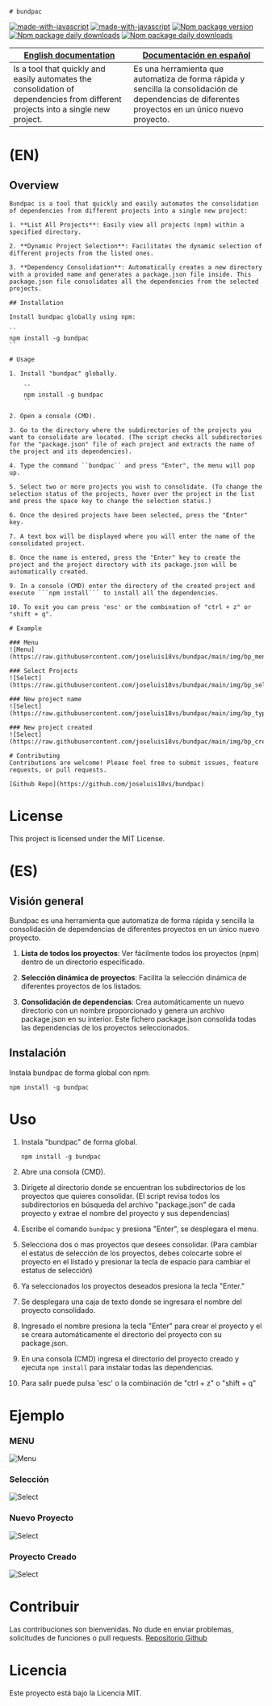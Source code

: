     # bundpac

[![made-with-javascript](https://img.shields.io/badge/%20package-npm-cb3837.svg)](https://www.npmjs.com/bundpac)
[![made-with-javascript](https://img.shields.io/badge/Made%20with-JavaScript-f0db4f.svg)](https://www.javascript.com)
[![Npm package version](https://badgen.net/npm/v/bundpac)](https://www.npmjs.com/bundpac)
[![Npm package daily downloads](https://badgen.net/npm/dd/bundpac)](https://www.npmjs.com/bundpac)
[![Npm package daily downloads](https://badgen.net/npm/dm/bundpac)](https://www.npmjs.com/bundpac)


| [English documentation ](#en) | [Documentación en español](#es) |
|----|----|
| Is a tool that quickly and easily automates the consolidation of dependencies from different projects into a single new project. | Es una herramienta que automatiza de forma rápida y sencilla la consolidación de dependencias de diferentes proyectos en un único nuevo proyecto. |


# (EN)
## Overview

    Bundpac is a tool that quickly and easily automates the consolidation of dependencies from different projects into a single new project:

    1. **List All Projects**: Easily view all projects (npm) within a specified directory.

    2. **Dynamic Project Selection**: Facilitates the dynamic selection of different projects from the listed ones.

    3. **Dependency Consolidation**: Automatically creates a new directory with a provided name and generates a package.json file inside. This package.json file consolidates all the dependencies from the selected projects.

    ## Installation

    Install bundpac globally using npm:

    ``
    npm install -g bundpac
    ``

    # Usage

    1. Install "bundpac" globally.

        ``
        npm install -g bundpac
        ``

    2. Open a console (CMD).

    3. Go to the directory where the subdirectories of the projects you want to consolidate are located. (The script checks all subdirectories for the "package.json" file of each project and extracts the name of the project and its dependencies). 

    4. Type the command ``bundpac`` and press "Enter", the menu will pop up.

    5. Select two or more projects you wish to consolidate. (To change the selection status of the projects, hover over the project in the list and press the space key to change the selection status.)

    6. Once the desired projects have been selected, press the "Enter" key.

    7. A text box will be displayed where you will enter the name of the consolidated project.

    8. Once the name is entered, press the "Enter" key to create the project and the project directory with its package.json will be automatically created.

    9. In a console (CMD) enter the directory of the created project and execute ```npm install``` to install all the dependencies.

    10. To exit you can press 'esc' or the combination of "ctrl + z" or "shift + q".

    # Example

    ### Menu
    ![Menu](https://raw.githubusercontent.com/joseluis18vs/bundpac/main/img/bp_menu.png)

    ### Select Projects
    ![Select](https://raw.githubusercontent.com/joseluis18vs/bundpac/main/img/bp_select.png)

    ### New project name
    ![Select](https://raw.githubusercontent.com/joseluis18vs/bundpac/main/img/bp_type.png)

    ### New project created
    ![Select](https://raw.githubusercontent.com/joseluis18vs/bundpac/main/img/bp_created.png)

    # Contributing
    Contributions are welcome! Please feel free to submit issues, feature requests, or pull requests.

    [Github Repo](https://github.com/joseluis18vs/bundpac)

# License
This project is licensed under the MIT License.



# (ES) 
## Visión general
Bundpac es una herramienta que automatiza de forma rápida y sencilla la consolidación de dependencias de diferentes proyectos en un único nuevo proyecto.

1. **Lista de todos los proyectos**: Ver fácilmente todos los proyectos (npm) dentro de un directorio especificado.

2. **Selección dinámica de proyectos**: Facilita la selección dinámica de diferentes proyectos de los listados.

3. **Consolidación de dependencias**: Crea automáticamente un nuevo directorio con un nombre proporcionado y genera un archivo package.json en su interior. Este fichero package.json consolida todas las dependencias de los proyectos seleccionados.

## Instalación

Instala bundpac de forma global con npm:

``
npm install -g bundpac
``

# Uso
1. Instala "bundpac" de forma global.

    ``
    npm install -g bundpac
    ``

2. Abre una consola (CMD).

3. Dirígete al directorio donde se encuentran los subdirectorios de los proyectos que quieres consolidar. (El script revisa todos los subdirectorios en búsqueda del archivo "package.json" de cada proyecto y extrae el nombre del proyecto y sus dependencias) 

4. Escribe el comando ```bundpac``` y presiona "Enter", se desplegara el menu.

5. Selecciona dos o mas proyectos que desees consolidar. (Para cambiar el estatus de selección de los proyectos, debes colocarte sobre el proyecto en el listado y presionar la tecla de espacio para cambiar el estatus de selección)

6. Ya seleccionados los proyectos deseados presiona la tecla "Enter."

7. Se desplegara una caja de texto donde se ingresara el nombre del proyecto consolidado.

8. Ingresado el nombre presiona la tecla "Enter" para crear el proyecto y el se creara automáticamente el directorio del proyecto con su package.json.

9. En una consola (CMD) ingresa el directorio del proyecto creado y ejecuta `npm install` para instalar todas las dependencias.

10. Para salir puede pulsa 'esc' o la combinación de "ctrl + z" o "shift + q"

# Ejemplo

### MENU
![Menu](https://raw.githubusercontent.com/joseluis18vs/bundpac/main/img/bp_menu.png)

### Selección
![Select](https://raw.githubusercontent.com/joseluis18vs/bundpac/main/img/bp_select.png)

### Nuevo Proyecto
![Select](https://raw.githubusercontent.com/joseluis18vs/bundpac/main/img/bp_type.png)

### Proyecto Creado
![Select](https://raw.githubusercontent.com/joseluis18vs/bundpac/main/img/bp_created.png)

# Contribuir
Las contribuciones son bienvenidas. No dude en enviar problemas, solicitudes de funciones o pull requests.
[Repositorio Github](https://github.com/joseluis18vs/bundpac)

# Licencia
Este proyecto está bajo la Licencia MIT.